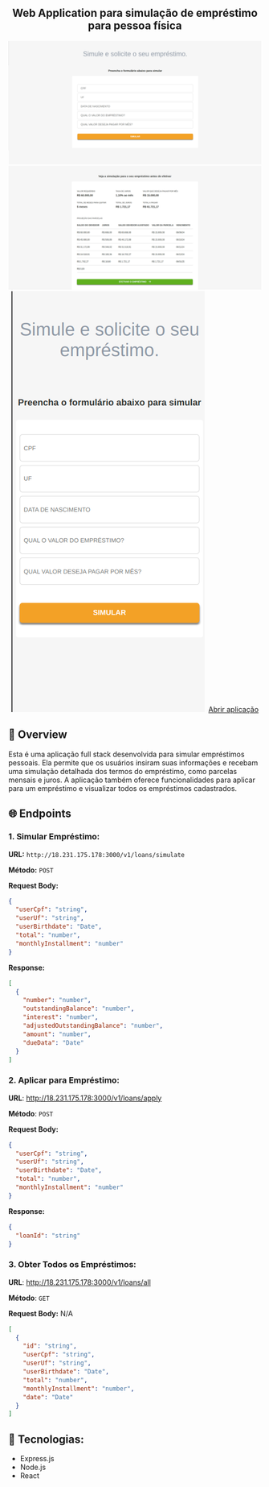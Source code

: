 
<h2 align="center" style="color:007BFF;">
  Web Application para simulação de empréstimo para pessoa física
</h2>

<p align="center">
	<img src="./screenshot/loan-form.png" alt="" />
	<img src="./screenshot/installments.png" alt="" />
	<img src="./screenshot/loan-form-mobile.png" alt="" />
	<img src="./screenshot/intallments-mobile.png" alt="" />
	<a href="http://18.231.175.178:5173/">Abrir aplicação</a>
</p>


## 📌 Overview
Esta é uma aplicação full stack desenvolvida para simular empréstimos pessoais. Ela permite que os usuários insiram suas informações e recebam uma simulação detalhada dos termos do empréstimo, como parcelas mensais e juros. A aplicação também oferece funcionalidades para aplicar para um empréstimo e visualizar todos os empréstimos cadastrados.

## 🌐 Endpoints

### 1. Simular Empréstimo:

**URL:** `http://18.231.175.178:3000/v1/loans/simulate`

**Método:** `POST`

**Request Body:**

```json
{
  "userCpf": "string",
  "userUf": "string",
  "userBirthdate": "Date",
  "total": "number",
  "monthlyInstallment": "number"
}
```
**Response:**
```json
[
  {
    "number": "number",
    "outstandingBalance": "number",
    "interest": "number",
    "adjustedOutstandingBalance": "number",
    "amount": "number",
    "dueData": "Date"
  }
]
```

### 2. Aplicar para Empréstimo:
**URL**: http://18.231.175.178:3000/v1/loans/apply

**Método**: `POST`

**Request Body:**
```json
{
  "userCpf": "string",
  "userUf": "string",
  "userBirthdate": "Date",
  "total": "number",
  "monthlyInstallment": "number"
}
```

**Response:**
```json
{
  "loanId": "string"
}
```

### 3. Obter Todos os Empréstimos:
**URL**: http://18.231.175.178:3000/v1/loans/all

**Método**: `GET`

**Request Body:** N/A

```json
[
  {
    "id": "string",
    "userCpf": "string",
    "userUf": "string",
    "userBirthdate": "Date",
    "total": "number",
    "monthlyInstallment": "number",
    "date": "Date"
  }
]
```

## 🔧 Tecnologias:
- Express.js
- Node.js
- React
